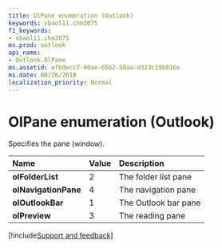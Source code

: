 ```yaml
---
title: OlPane enumeration (Outlook)
keywords: vbaol11.chm3075
f1_keywords:
- vbaol11.chm3075
ms.prod: outlook
api_name:
- Outlook.OlPane
ms.assetid: efbdecc7-90ae-65b2-58aa-d323c19b816e
ms.date: 08/28/2018
localization_priority: Normal
---
```



# OlPane enumeration (Outlook)

Specifies the pane (window).



|Name|Value|Description|
|:-----|:-----|:-----|
| **olFolderList**|2|The folder list pane|
| **olNavigationPane**|4|The navigation pane|
| **olOutlookBar**|1|The Outlook bar pane|
| **olPreview**|3|The reading pane|

[!include[Support and feedback](~/includes/feedback-boilerplate.md)]